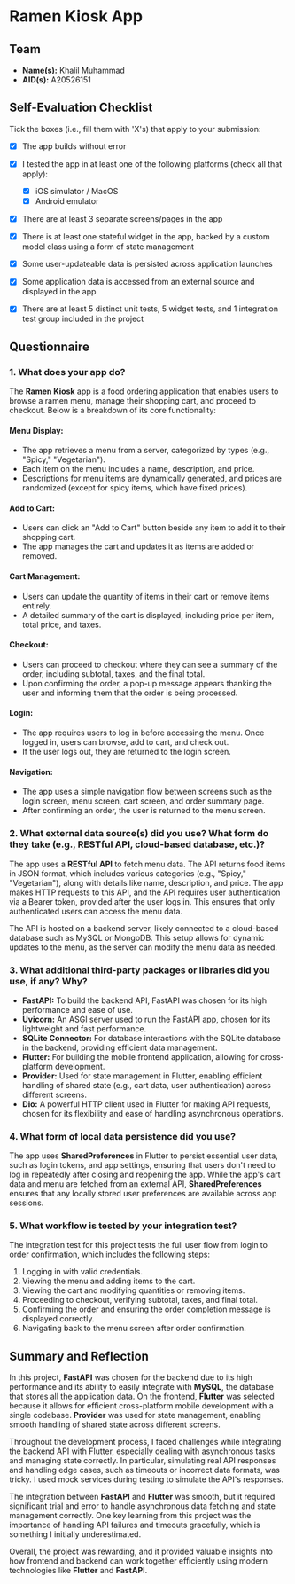 # Ramen Kiosk App

## Team
- **Name(s):** Khalil Muhammad
- **AID(s):** A20526151

## Self-Evaluation Checklist

Tick the boxes (i.e., fill them with 'X's) that apply to your submission:

- [X] The app builds without error
- [X] I tested the app in at least one of the following platforms (check all that apply):
  - [X] iOS simulator / MacOS
  - [X] Android emulator
- [X] There are at least 3 separate screens/pages in the app
- [X] There is at least one stateful widget in the app, backed by a custom model class using a form of state management
- [X] Some user-updateable data is persisted across application launches
- [X] Some application data is accessed from an external source and displayed in the app
- [X] There are at least 5 distinct unit tests, 5 widget tests, and 1 integration test group included in the project


## Questionnaire

### 1. What does your app do?

The **Ramen Kiosk** app is a food ordering application that enables users to browse a ramen menu, manage their shopping cart, and proceed to checkout. Below is a breakdown of its core functionality:

#### Menu Display:
- The app retrieves a menu from a server, categorized by types (e.g., "Spicy," "Vegetarian").
- Each item on the menu includes a name, description, and price.
- Descriptions for menu items are dynamically generated, and prices are randomized (except for spicy items, which have fixed prices).

#### Add to Cart:
- Users can click an "Add to Cart" button beside any item to add it to their shopping cart.
- The app manages the cart and updates it as items are added or removed.

#### Cart Management:
- Users can update the quantity of items in their cart or remove items entirely.
- A detailed summary of the cart is displayed, including price per item, total price, and taxes.

#### Checkout:
- Users can proceed to checkout where they can see a summary of the order, including subtotal, taxes, and the final total.
- Upon confirming the order, a pop-up message appears thanking the user and informing them that the order is being processed.

#### Login:
- The app requires users to log in before accessing the menu. Once logged in, users can browse, add to cart, and check out.
- If the user logs out, they are returned to the login screen.

#### Navigation:
- The app uses a simple navigation flow between screens such as the login screen, menu screen, cart screen, and order summary page.
- After confirming an order, the user is returned to the menu screen.


### 2. What external data source(s) did you use? What form do they take (e.g., RESTful API, cloud-based database, etc.)?

The app uses a **RESTful API** to fetch menu data. The API returns food items in JSON format, which includes various categories (e.g., "Spicy," "Vegetarian"), along with details like name, description, and price. The app makes HTTP requests to this API, and the API requires user authentication via a Bearer token, provided after the user logs in. This ensures that only authenticated users can access the menu data.

The API is hosted on a backend server, likely connected to a cloud-based database such as MySQL or MongoDB. This setup allows for dynamic updates to the menu, as the server can modify the menu data as needed.

### 3. What additional third-party packages or libraries did you use, if any? Why?

- **FastAPI:** To build the backend API, FastAPI was chosen for its high performance and ease of use.
- **Uvicorn:** An ASGI server used to run the FastAPI app, chosen for its lightweight and fast performance.
- **SQLite Connector:** For database interactions with the SQLite database in the backend, providing efficient data management.
- **Flutter:** For building the mobile frontend application, allowing for cross-platform development.
- **Provider:** Used for state management in Flutter, enabling efficient handling of shared state (e.g., cart data, user authentication) across different screens.
- **Dio:** A powerful HTTP client used in Flutter for making API requests, chosen for its flexibility and ease of handling asynchronous operations.

### 4. What form of local data persistence did you use?

The app uses **SharedPreferences** in Flutter to persist essential user data, such as login tokens, and app settings, ensuring that users don't need to log in repeatedly after closing and reopening the app. While the app's cart data and menu are fetched from an external API, **SharedPreferences** ensures that any locally stored user preferences are available across app sessions.

### 5. What workflow is tested by your integration test?

The integration test for this project tests the full user flow from login to order confirmation, which includes the following steps:

1. Logging in with valid credentials.
2. Viewing the menu and adding items to the cart.
3. Viewing the cart and modifying quantities or removing items.
4. Proceeding to checkout, verifying subtotal, taxes, and final total.
5. Confirming the order and ensuring the order completion message is displayed correctly.
6. Navigating back to the menu screen after order confirmation.

## Summary and Reflection

In this project, **FastAPI** was chosen for the backend due to its high performance and its ability to easily integrate with **MySQL**, the database that stores all the application data. On the frontend, **Flutter** was selected because it allows for efficient cross-platform mobile development with a single codebase. **Provider** was used for state management, enabling smooth handling of shared state across different screens.

Throughout the development process, I faced challenges while integrating the backend API with Flutter, especially dealing with asynchronous tasks and managing state correctly. In particular, simulating real API responses and handling edge cases, such as timeouts or incorrect data formats, was tricky. I used mock services during testing to simulate the API's responses.

The integration between **FastAPI** and **Flutter** was smooth, but it required significant trial and error to handle asynchronous data fetching and state management correctly. One key learning from this project was the importance of handling API failures and timeouts gracefully, which is something I initially underestimated.

Overall, the project was rewarding, and it provided valuable insights into how frontend and backend can work together efficiently using modern technologies like **Flutter** and **FastAPI**.